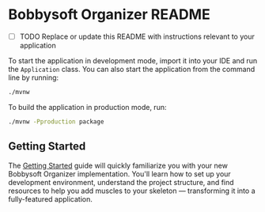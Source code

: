 # Bobbysoft Organizer README

- [ ] TODO Replace or update this README with instructions relevant to your application

To start the application in development mode, import it into your IDE and run the `Application` class. 
You can also start the application from the command line by running: 

```bash
./mvnw
```

To build the application in production mode, run:

```bash
./mvnw -Pproduction package
```

## Getting Started

The [Getting Started](https://vaadin.com/docs/latest/getting-started) guide will quickly familiarize you with your new
Bobbysoft Organizer implementation. You'll learn how to set up your development environment, understand the project 
structure, and find resources to help you add muscles to your skeleton — transforming it into a fully-featured 
application.
